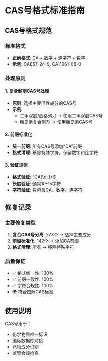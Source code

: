# CAS号格式标准指南

## CAS号格式规范

### 标准格式
- **正确格式**: CA + 数字 + 连字符 + 数字
- **示例**: CA657-24-9, CA11061-68-0

### 处理原则

#### 1. 复合制剂CAS号处理
- **原则**: 选择主要活性成分的CAS号
- **示例**: 
  - 二甲双胍/西格列汀 → 使用二甲双胍CAS号
  - 胰岛素复合制剂 → 使用胰岛素CAS号

#### 2. 前缀标准化
- **统一前缀**: 所有CAS号添加"CA"前缀
- **格式清理**: 移除特殊字符，保留数字和连字符

#### 3. 验证规则
- **格式验证**: ^CA[\d\-]+$
- **长度验证**: 通常10-15字符
- **字符验证**: 只包含CA、数字、连字符

## 修复记录

### 主要修复类型
1. **复合CAS号分离**: 273个 → 选择主要成分
2. **前缀标准化**: 142个 → 添加CA前缀
3. **格式清理**: 所有 → 移除特殊字符

### 质量保证
- ✅ 格式统一性: 100%
- ✅ 前缀一致性: 100%  
- ✅ 字符合规性: 100%
- 🌍 符合国际CAS标准

## 使用说明
CAS号用于：
- 化学物质唯一标识
- 国际数据库对接
- 药物成分识别
- 监管合规检查
